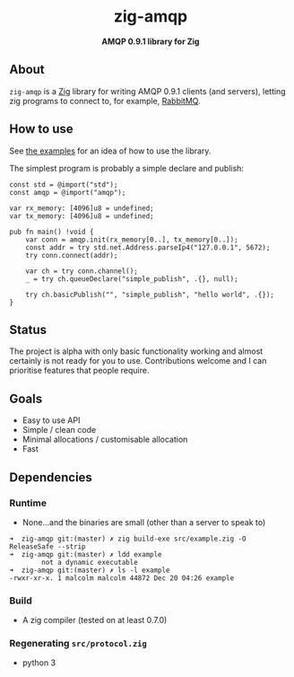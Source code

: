 <h1 align="center">zig-amqp</h1>

<div align="center">
  <strong>AMQP 0.9.1 library for Zig</strong>
</div>

## About

`zig-amqp` is a [Zig](https://ziglang.org) library for writing AMQP 0.9.1 clients (and servers), letting zig programs to connect to, for example, [RabbitMQ](https://www.rabbitmq.com/).

## How to use

See [the examples](https://github.com/malcolmstill/zig-amqp/tree/master/examples) for an idea of how to use the library.

The simplest program is probably a simple declare and publish:

```zig
const std = @import("std");
const amqp = @import("amqp");

var rx_memory: [4096]u8 = undefined;
var tx_memory: [4096]u8 = undefined;

pub fn main() !void {
    var conn = amqp.init(rx_memory[0..], tx_memory[0..]);
    const addr = try std.net.Address.parseIp4("127.0.0.1", 5672);
    try conn.connect(addr);

    var ch = try conn.channel();
    _ = try ch.queueDeclare("simple_publish", .{}, null);

    try ch.basicPublish("", "simple_publish", "hello world", .{});
}
```

## Status

The project is alpha with only basic functionality working and almost certainly is not
ready for you to use. Contributions welcome and I can prioritise features that people
require.

## Goals

- Easy to use API
- Simple / clean code
- Minimal allocations / customisable allocation
- Fast

## Dependencies

### Runtime

- None...and the binaries are small (other than a server to speak to)

```
➜  zig-amqp git:(master) ✗ zig build-exe src/example.zig -O ReleaseSafe --strip 
➜  zig-amqp git:(master) ✗ ldd example                                        
        not a dynamic executable
➜  zig-amqp git:(master) ✗ ls -l example                                      
-rwxr-xr-x. 1 malcolm malcolm 44872 Dec 20 04:26 example
```


### Build

- A zig compiler (tested on at least 0.7.0)

### Regenerating `src/protocol.zig`

- python 3
